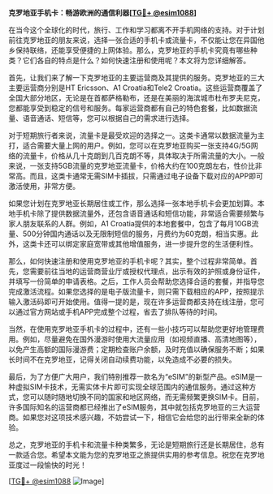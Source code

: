 **克罗地亚手机卡：畅游欧洲的通信利器[[TG💪+ @esim1088](https://t.me/s/esim1088)]**

在当今这个全球化的时代，旅行、工作和学习都离不开手机网络的支持。对于计划前往克罗地亚的朋友来说，选择一张合适的手机卡或流量卡，不仅能让您在异国他乡保持联络，还能享受便捷的上网体验。那么，克罗地亚的手机卡究竟有哪些种类？它们各自的特点是什么？如何快速注册和使用呢？本文将为您详细解答。

首先，让我们来了解一下克罗地亚的主要运营商及其提供的服务。克罗地亚的三大主要运营商分别是HT Ericsson、A1 Croatia和Tele2 Croatia。这些运营商覆盖了全国大部分地区，无论是在首都萨格勒布，还是在美丽的海滨城市杜布罗夫尼克，您都能享受到稳定的信号和服务。每家运营商都有自己的特色套餐，比如数据流量、语音通话、短信等，您可以根据自己的需求进行选择。

对于短期旅行者来说，流量卡是最受欢迎的选择之一。这类卡通常以数据流量为主打，适合需要大量上网的用户。例如，您可以在克罗地亚购买一张支持4G/5G网络的流量卡，价格从几十克朗到几百克朗不等，具体取决于所需流量的大小。一般来说，一张支持5GB流量的克罗地亚流量卡，价格大约在100克朗左右，性价比非常高。而且，这类卡通常无需SIM卡插拔，只需通过电子设备下载对应的APP即可激活使用，非常方便。

如果您计划在克罗地亚长期居住或工作，那么选择一张本地手机卡会更加划算。本地手机卡除了提供数据流量外，还包含语音通话和短信功能，非常适合需要频繁与家人朋友联系的人群。例如，A1 Croatia提供的本地套餐中，包含了每月10GB流量、500分钟国内通话以及无限制短信的服务，月费约为60克朗，相当实惠。此外，这类卡还可以绑定家庭宽带或其他增值服务，进一步提升您的生活便利性。

那么，如何快速注册和使用克罗地亚的手机卡呢？其实，整个过程非常简单。首先，您需要前往当地的运营商营业厅或授权代理点，出示有效的护照或身份证件，并填写一份简单的申请表格。之后，工作人员会帮助您选择合适的套餐，并指导您完成激活流程。如果您选择的是电子版流量卡，则只需下载相应的APP，按照提示输入激活码即可开始使用。值得一提的是，现在许多运营商都支持在线注册，您可以通过官方网站或手机APP完成整个过程，省去了排队等待的时间。

当然，在使用克罗地亚手机卡的过程中，还有一些小技巧可以帮助您更好地管理费用。例如，尽量避免在国外漫游时使用大流量应用（如视频直播、高清地图等），以免产生高额的国际漫游费；定期检查账户余额，及时充值以确保服务不断；如果长时间不在克罗地亚，记得关闭自动续费功能，以免造成不必要的损失。

最后，为了方便广大用户，我们特别推荐一款名为“eSIM”的新型产品。eSIM是一种虚拟SIM卡技术，无需实体卡片即可实现全球范围内的通信服务。通过这种方式，您可以随时随地切换不同的国家和地区网络，而无需频繁更换SIM卡。目前，许多国际知名的运营商都已经推出了eSIM服务，其中就包括克罗地亚的三大运营商。如果您对这项技术感兴趣，不妨尝试一下，相信它会给您的出行带来全新的体验。

总之，克罗地亚的手机卡和流量卡种类繁多，无论是短期旅行还是长期居住，总有一款适合您。希望本文能为您的克罗地亚之旅提供实用的参考信息。祝您在克罗地亚度过一段愉快的时光！

[[TG💪+ @esim1088](https://t.me/s/esim1088) ![Image](https://i.postimg.cc/4NQfJmqS/Snipaste-2025-05-13-00-14-12.png)]